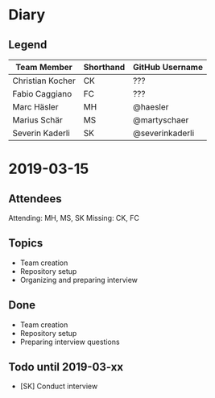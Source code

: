 # Diary
## Legend

| Team Member      | Shorthand | GitHub Username |
| ---------------- | --------- | --------------- |
| Christian Kocher | CK        | ???             |
| Fabio Caggiano   | FC        | ???             |
| Marc Häsler      | MH        | @haesler        |
| Marius Schär     | MS        | @martyschaer    |
| Severin Kaderli  | SK        | @severinkaderli |

# 2019-03-15
## Attendees
Attending: MH, MS, SK
Missing: CK, FC

## Topics
- Team creation
- Repository setup
- Organizing and preparing interview

## Done
- Team creation
- Repository setup
- Preparing interview questions

## Todo until 2019-03-xx
- [SK] Conduct interview
